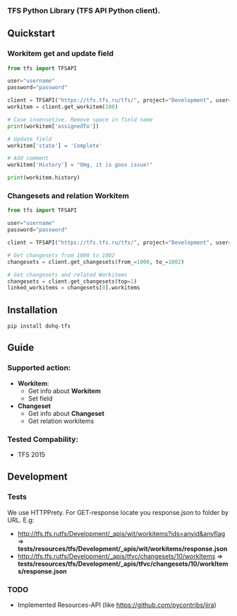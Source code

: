 ### TFS Python Library (TFS API Python client).
## Quickstart
### Workitem get and update field
```python
from tfs import TFSAPI

user="username"
password="password"

client = TFSAPI("https://tfs.tfs.ru/tfs/", project="Development", user=user, password=password)
workitem = client.get_workitem(100)

# Case insensetive. Remove space in field name
print(workitem['assignedTo']) 

# Update field
workitem['state'] = 'Complete' 

# Add comment
workitem['History'] = "Omg, it is goos issue!"

print(workitem.history)

```
### Changesets and relation Workitem
```python
from tfs import TFSAPI

user="username"
password="password"

client = TFSAPI("https://tfs.tfs.ru/tfs/", project="Development", user=user, password=password)

# Get changesets from 1000 to 1002
changesets = client.get_changesets(from_=1000, to_=1002)

# Get changesets and related Workitems
changesets = client.get_changesets(top=1)
linked_workitems = changesets[0].workitems


```

## Installation
```
pip install dohq-tfs
```

## Guide
### Supported action:
- **Workitem**:
  - Get info about **Workitem**
  - Set field
- **Changeset**
  - Get info about **Changeset**
  - Get relation workitems

### Tested Compability:
- TFS 2015 

## Development
### Tests
We use HTTPPrety. For GET-response locate you response.json to folder by URL. E.g:
- http://tfs.tfs.rutfs/Development/_apis/wit/workitems?ids=anyid&anyflag => **tests/resources/tfs/Development/_apis/wit/workitems/response.json**
- http://tfs.tfs.rutfs/Development/_apis/tfvc/changesets/10/workItems => **tests/resources/tfs/Development/_apis/tfvc/changesets/10/workItems/response.json**

### TODO
- Implemented Resources-API (like https://github.com/pycontribs/jira)
